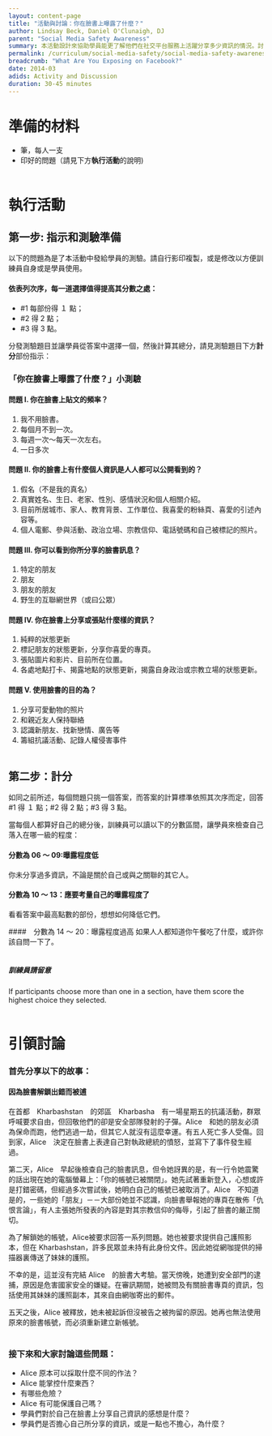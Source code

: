 ```yaml
---
layout: content-page
title: "活動與討論：你在臉書上曝露了什麼？"
author: Lindsay Beck, Daniel O'Clunaigh, DJ
parent: "Social Media Safety Awareness"
summary: 本活動設計來協助學員能更了解他們在社交平台服務上活躍分享多少資訊的情況。討論時最重要的成果和探討點，是更堅決地掌握某些分享行為，尤其這對個人與他人的隱私帶來影響。.
permalink: /curriculum/social-media-safety/social-media-safety-awareness/activity-discussion/exposing-on-facebook/
breadcrumb: "What Are You Exposing on Facebook?"
date: 2014-03
adids: Activity and Discussion
duration: 30-45 minutes
---
```

# 準備的材料
- 筆，每人一支
- 印好的問題（請見下方**執行活動**的說明)
<br><br>

# 執行活動

## 第一步: 指示和測驗準備
以下的問題為是了本活動中發給學員的測驗。請自行影印複製，或是修改以方便訓練員自身或是學員使用。　

#### 依表列次序，每一道選擇值得提高其分數之處：
- #1 每部份得 １ 點；
- #2 得 2 點； 
- #3 得 3 點。

分發測驗題目並讓學員從答案中選擇一個，然後計算其總分，請見測驗題目下方**計分**部份指示：

### 「你在臉書上曝露了什麼？」小測驗　

#### 問題 I. 你在臉書上貼文的頻率？
1. 我不用臉書。
2. 每個月不到一次。
3. 每週一次～每天一次左右。
4. 一日多次

#### 問題 II. 你的臉書上有什麼個人資訊是人人都可以公開看到的？
1. 假名（不是我的真名）
2. 真實姓名、生日、老家、性別、感情狀況和個人相關介紹。 
3. 目前所居城市、家人、教育背景、工作單位、我喜愛的粉絲頁、喜愛的引述內容等。
4. 個人電郵、參與活動、政治立場、宗教信仰、電話號碼和自己被標記的照片。

#### 問題 III. 你可以看到你所分享的臉書訊息？
1. 特定的朋友　
2. 朋友
3. 朋友的朋友
4. 野生的互聯網世界（或曰公眾）

#### 問題 IV. 你在臉書上分享或張貼什麼樣的資訊？
1. 純粹的狀態更新
2. 標記朋友的狀態更新，分享你喜愛的專頁。
3. 張貼圖片和影片、目前所在位置。
4. 各處地點打卡、揭露地點的狀態更新，揭露自身政治或宗教立場的狀態更新。

#### 問題 V. 使用臉書的目的為？
1. 分享可愛動物的照片
2. 和親近友人保持聯絡　
3. 認識新朋友、找新戀情、廣告等　
4. 籌組抗議活動、記錄人權侵害事件
<br><br>

## 第二步：計分

如同之前所述，每個問題只挑一個答案，而答案的計算標準依照其次序而定，回答 #1 得 １ 點；#2 得 2 點；#3 得 3 點。

當每個人都算好自己的總分後，訓練員可以讀以下的分數區間，讓學員來檢查自己落入在哪一級的程度：

#### 分數為 06 ～ 09:曝露程度低 
你未分享過多資訊，不論是關於自己或與之關聯的其它人。

#### 分數為 10 ～ 13：應要考量自己的曝露程度了
看看答案中最高點數的部份，想想如何降低它們。

####　分數為 14 ～ 20：曝露程度過高
如果人人都知道你午餐吃了什麼，或許你該自問一下了。
<br><br>

##### *訓練員請留意*
If participants choose more than one in a section, have them score the highest choice they selected.
<br><br>

# 引領討論

### 首先分享以下的故事：

#### 因為臉書解鎖出錯而被逋
在首都　Kharbashstan　的郊區　Kharbasha　有一場星期五的抗議活動，群眾呼喊要求自由，但回敬他們的卻是安全部隊發射的子彈。Alice　和她的朋友必須為保命而跑，他們逃過一劫，但其它人就沒有這麼幸運。有五人死亡多人受傷。回到家，Alice　決定在臉書上表達自己對執政總統的憤怒，並寫下了事件發生經過。

第二天，Alice　早起後檢查自己的臉書訊息，但令她訝異的是，有一行令她震驚的話出現在她的電腦螢幕上：「你的帳號已被關閉」。她先試著重新登入，心想或許是打錯密碼，但經過多次嘗試後，她明白自己的帳號已被取消了。Alice　不知道是的，一些她的「朋友」－－大部份她並不認識，向臉書舉報她的專頁在散佈「仇恨言論」，有人主張她所發表的內容是對其宗教信仰的侮辱，引起了臉書的嚴正關切。

為了解鎖她的帳號，Alice被要求回答一系列問題。她也被要求提供自己護照影本，但在 Kharbashstan，許多民眾並未持有此身份文件。因此她從網咖提供的掃描器裏傳送了妹妹的護照。

不幸的是，這並沒有完結 Alice　的臉書大考驗。當天傍晚，她遭到安全部門的逮捕，原因是危害國家安全的嫌疑。在審訊期間，她被問及有關臉書專頁的資訊，包括使用其妹妹的護照副本，其來自由網咖寄出的郵件。　

五天之後，Alice 被釋放，她未被起訴但沒被告之被拘留的原因。她再也無法使用原來的臉書帳號，而必須重新建立新帳號。
<br><br>

### 接下來和大家討論這些問題：
- Alice 原本可以採取什麼不同的作法？
- Alice 能掌控什麼東西？
- 有哪些危險？
- Alice 有可能保護自己嗎？
- 學員們對於自己在臉書上分享自己資訊的感想是什麼？
- 學員們是否擔心自己所分享的資訊，或是一點也不擔心，為什麼？
<br><br>
